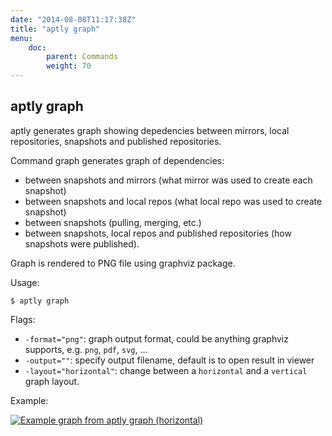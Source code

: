 ```yaml
---
date: "2014-08-08T11:17:38Z"
title: "aptly graph"
menu:
    doc:
        parent: Commands
        weight: 70
---
```


aptly graph
-----------

aptly generates graph showing depedencies between mirrors, local repositories,
snapshots and published repositories.
 

Command graph generates graph of dependencies:

* between snapshots and mirrors (what mirror was used to create each snapshot)
* between snapshots and local repos (what local repo was used to create snapshot)
* between snapshots (pulling, merging, etc.)
* between snapshots, local repos and published repositories (how snapshots were published).

Graph is rendered to PNG file using graphviz package.

Usage:

    $ aptly graph

Flags:

-   `-format="png"`: graph output format, could be anything graphviz supports, e.g. `png`, `pdf`, `svg`, ...
-   `-output=""`: specify output filename, default is to open result in viewer
-   `-layout="horizontal"`: change between a `horizontal` and a `vertical` graph layout.

Example:

<a href="/img/graphfull.png"><img src="/img/graph.png" alt="Example graph from aptly graph (horizontal)" class="img-responsive"></a>

